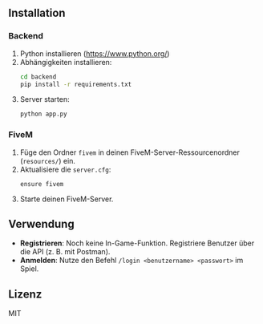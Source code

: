 
## Installation

### Backend
1. Python installieren (https://www.python.org/)
2. Abhängigkeiten installieren:
    ```bash
    cd backend
    pip install -r requirements.txt
    ```
3. Server starten:
    ```bash
    python app.py
    ```

### FiveM
1. Füge den Ordner `fivem` in deinen FiveM-Server-Ressourcenordner (`resources/`) ein.
2. Aktualisiere die `server.cfg`:
    ```
    ensure fivem
    ```
3. Starte deinen FiveM-Server.

## Verwendung
- **Registrieren**: Noch keine In-Game-Funktion. Registriere Benutzer über die API (z. B. mit Postman).
- **Anmelden**: Nutze den Befehl `/login <benutzername> <passwort>` im Spiel.

## Lizenz
MIT
